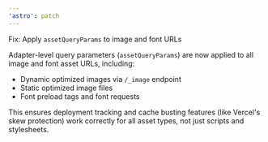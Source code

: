 ```yaml
---
'astro': patch
---
```


Fix: Apply `assetQueryParams` to image and font URLs

Adapter-level query parameters (`assetQueryParams`) are now applied to all image and font asset URLs, including:
- Dynamic optimized images via `/_image` endpoint
- Static optimized image files
- Font preload tags and font requests

This ensures deployment tracking and cache busting features (like Vercel's skew protection) work correctly for all asset types, not just scripts and stylesheets.
